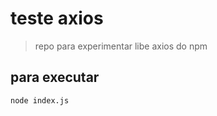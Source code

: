 # teste axios

> repo para experimentar libe axios do npm

## para executar 


```sh
node index.js
```
